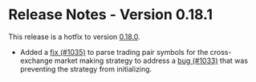 # Release Notes - Version 0.18.1

This release is a hotfix to version [0.18.0](/release-notes/0.18.0).

* Added a [fix (#1035)](https://github.com/hummingbot/hummingbot/pull/1035) to parse trading pair symbols for the cross-exchange market making strategy to address a [bug (#1033)](https://github.com/hummingbot/hummingbot/issues/1033) that was preventing the strategy from initializing.